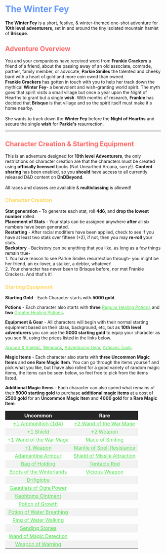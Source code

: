 <body>
<h1 class='page-title' style='color: #6699ff;'>The Winter Fey</h1>
		<p><b>The Winter Fey</b> is a short, festive, & winter-themed one-shot adventure for <b>10th level adventurers</b>, set in and around the tiny isolated mountain hamlet of <b>Brisque</b>.</p>
	
<h2 style='color:#ff6666;'>Adventure Overview</h2>
	<p>You and your companions have received word from <b>Frankie Crackers</b> a friend of a friend, about the passing away of an old associate, comrade, partner, family member, or advocate, <b>Parkie Smiles</b> the talented and cheeky bard with a heart of gold and more coin owed than owned.
		<br>
	<b>Frankie Crackers</b> has gotten in touch with you to help her track down the mythical <b>Winter Fey</b>- a benevolent and wish-granting world spirit. The myth goes that spirit visits a small village but once a year upon the Night of Hearths to grant but a single <b>wish</b>. With months of research, <b>Frankie</b> has decided that <b>Brisque</b> is that village and so the spirit itself must make it's home nearby.
		<br>
		<br>
	She wants to track down the <b>Winter Fey</b> before the <b>Night of Hearths</b> and secure the single <b>wish</b> for <b>Parkie's</b> resurrection.</p>
		<hr>
	
<h2 style='color: #ff6666;'>Character Creation & Starting Equipment</h2>
	<p>This is an adventure designed for <b>10th level Adventurers</b>, the only restrictions on character creation are that the characters must be created using <b>officially licensed</b> books (Not Unearthed Arcana, sorry!). <b>Content sharing</b> has been enabled, so you <b>should</b> have access to all currently released D&D content on <b>DnDBeyond</b>.
		<br>
		<br>
	All races and classes are available & <b>multiclassing</b> is allowed!</p>

<h3 style='color: #ffd966;'>Character Creation</h3>
	<p><b>Stat generation</b> - To generate each stat, roll <b>4d6</b>, and <b>drop the lowest number</b> rolled.
		<br>
	<b>Placement of Stats</b> - Your stats can be assigned anywhere <b>after</b> all six numbers have been generated.
		<br>
	<b>Restarting</b> - After racial modifiers have been applied, check to see if you have at least two stats over fifteen (+2), if not, then you may <b>re-roll</b> your stats.
		<br>
	<b>Backstory</b> - Backstory can be anything that you like, as long as a few things remain true- 
		<br>
     1. You have reason to see Parkie Smiles resurrection through- you might be her friend, an ex-lover, a stalker, a debtor, whatever! 
     		<br>
     2. Your character has never been to Brisque before, nor met Frankie Crackers.
	And that's it!

<h3 style='color: #ffd966;'>Starting Equipment</h3>
	<p><b>Starting Gold</b> - Each Character starts with <b>5000 gold</b>.</p>
	<p><b>Potions</b> - Each character also starts with <b>three</b> <a href='https://www.dndbeyond.com/magic-items/potion-of-healing' style='color:#52e052;'>Regular Healing Potions</a> and <b>two</b> <a href='https://www.dndbeyond.com/magic-items/potion-of-healing' style='color:#52e052;'>Greater Healing Potions</a>.</p>
	<p><b>Equipment & Gear</b> - All characters will begin with their normal starting equipment based on their class, background, etc, but as <b>10th level adventurers</b> you can use the <b>5000 starting gold</b> to equip your character as you see fit, using the prices listed in the links below.</p>
	<p><a href='https://www.dndbeyond.com/sources/phb/equipment#LightArmor' style='color: #52e052;'>Armour & Shields</a>, <a href='https://www.dndbeyond.com/sources/phb/equipment#Weapons' style='color: #52e052;'>Weapons</a>, <a href='https://www.dndbeyond.com/sources/phb/equipment#AdventuringGear' style='color: #52e052;'>Adventuring Gear</a>, <a href='https://www.dndbeyond.com/sources/phb/equipment#ArtisansTools' style='color: #52e052;'>Artisans Tools</a>.</p>
	<p><b>Magic Items</b> - Each character also starts with <b>three Uncommon Magic Items</b> and <b>one Rare Magic Item</b>. You can go through the items yourself and pick what you like, but I have also rolled for a good variety of random magic items, the items can be seen below, so feel free to pick from the items listed.</p>
	<p><b>Additional Magic Items</b> - Each character can also spend what remains of their <b>5000 starting gold</b> to purchase <b>additional magic items</b> at a cost of <b>2500 gold</b> for an <b>Uncommon Magic Item</b> and <b>4000 gold</b> for a <b>Rare Magic Item</b>.

<table style='text-align:center;'>
	<tr style='background: #262626; color: #ffffff;'>
		<th style='text-align:center;'>Uncommon</th>
		<th style='text-align:center;'>Rare</th>
	</tr>
	<tr>
		<td><a href='https://www.dndbeyond.com/magic-items/ammunition-1' style='color:#52e052;'>+1 Ammunition (1d4)</a></td>
		<td><a href='https://www.dndbeyond.com/magic-items/wand-of-the-war-mage-2' style='color:#52e052;'>+2 Wand of the War Mage</a></td>
	</tr>
	<tr style='background: #f2f2f2;'>
		<td><a href='https://www.dndbeyond.com/magic-items/shield-1' style='color:#52e052;'>+1 Shield</a></td>
		<td><a href='https://www.dndbeyond.com/magic-items/weapon-2' style='color:#52e052;'>+2 Weapon</a></td>
	</tr>
	<tr>
		<td><a href='https://www.dndbeyond.com/magic-items/wand-of-the-war-mage-1' style='color:#52e052;'>+1 Wand of the War Mage</a></td>
		<td><a href='https://www.dndbeyond.com/magic-items/mace-of-smiting' style='color:#52e052;'>Mace of Smiting</a></td>
	</tr>
	<tr style='background: #f2f2f2;'>
		<td><a href='https://www.dndbeyond.com/magic-items/weapon-1' style='color:#52e052;'>+1 Weapon</a></td>
		<td><a href='https://www.dndbeyond.com/magic-items/mantle-of-spell-resistance' style='color:#52e052;'>Mantle of Spell Resistance</a></td>
	</tr>
	<tr>
		<td><a href='https://www.dndbeyond.com/magic-items/adamantine-armor' style='color:#52e052;'>Adamantine Armour</a></td>
		<td><a href='https://www.dndbeyond.com/magic-items/shield-of-missile-attraction' style='color:#52e052;'>Shield of Missile Attraction</a></td>
	</tr>
	<tr style='background: #f2f2f2;'>
		<td><a href='https://www.dndbeyond.com/magic-items/bag-of-holding' style='color:#52e052;'>Bag of Holding</a></td>
		<td><a href='https://www.dndbeyond.com/magic-items/tentacle-rod' style='color:#52e052;'>Tentacle Rod</a></td>
	</tr>
	<tr>
		<td><a href='https://www.dndbeyond.com/magic-items/boots-of-the-winterlands' style='color:#52e052;'>Boots of the Winterlands</a></td>
		<td><a href='https://www.dndbeyond.com/magic-items/vicious-weapon' style='color:#52e052;'>Vicious Weapon</a></td>
	</tr>
	<tr style='background: #f2f2f2;'>
		<td><a href='https://www.dndbeyond.com/magic-items/driftglobe' style='color:#52e052;'>Driftglobe</a></td>
		<td>
		</td>
	</tr>
	<tr>
		<td><a href='https://www.dndbeyond.com/magic-items/gauntlets-of-ogre-power' style='color:#52e052;'>Gauntlets of Ogre Power</a></td>
		<td>
		</td>
	</tr>
	<tr style='background: #f2f2f2;'>
		<td><a href='https://www.dndbeyond.com/magic-items/keoghtoms-ointment' style='color:#52e052;'>Keohtoms Ointment</a></td>
		<td>
		</td>
	</tr>
	<tr>
		<td><a href='https://www.dndbeyond.com/magic-items/potion-of-growth' style='color:#52e052;'>Potion of Growth</a></td>
		<td>
		</td>
	</tr>
	<tr style='background: #f2f2f2;'>
		<td><a href='https://www.dndbeyond.com/magic-items/potion-of-water-breathing' style='color:#52e052;'>Potion of Water Breathing</a></td>
		<td>
		</td>
	</tr>
	<tr>
		<td><a href='https://www.dndbeyond.com/magic-items/ring-of-water-walking' style='color:#52e052;'>Ring of Water Walking</a></td>
		<td>
		</td>
	</tr>
	<tr style='background: #f2f2f2;'>
		<td><a href='https://www.dndbeyond.com/magic-items/sending-stones' style='color:#52e052;'>Sending Stones</a></td>
		<td>
		</td>
	</tr>
	<tr>
		<td><a href='https://www.dndbeyond.com/magic-items/wand-of-magic-detection' style='color:#52e052;'>Wand of Magic Detection</a></td>
		<td>
		</td>
	</tr>
	<tr style='background: #f2f2f2;'>
		<td><a href='https://www.dndbeyond.com/magic-items/weapon-of-warning' style='color:#52e052;'>Weapon of Warning</a></td>
		<td>
		</td>
	</tr>
</table>
